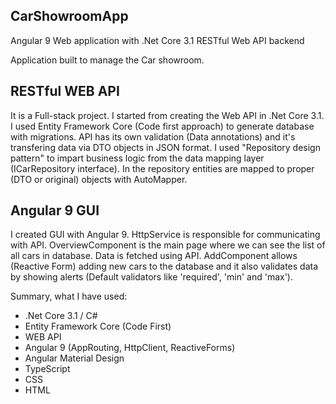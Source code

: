 ## CarShowroomApp
Angular 9 Web application with .Net Core 3.1 RESTful Web API backend

Application built to manage the Car showroom.

## RESTful WEB API

It is a Full-stack project. I started from creating the Web API in .Net Core 3.1. I used Entity Framework Core (Code first approach) to generate database with migrations. 
API has its own validation (Data annotations) and it's transfering data via DTO objects in JSON format. I used "Repository design pattern" to impart business logic from the data mapping layer (ICarRepository interface). In the repository entities are mapped to proper (DTO or original) objects with AutoMapper.

## Angular 9 GUI

I created GUI with Angular 9. HttpService is responsible for communicating with API. OverviewComponent is the main page where we can see the list of all cars in database. Data is fetched using API. AddComponent allows (Reactive Form) adding new cars to the database and it also validates data by showing alerts (Default validators like 'required', 'min' and 'max').

Summary, what I have used:
- .Net Core 3.1 / C#
- Entity Framework Core (Code First)
- WEB API
- Angular 9 (AppRouting, HttpClient, ReactiveForms)
- Angular Material Design
- TypeScript
- CSS
- HTML
